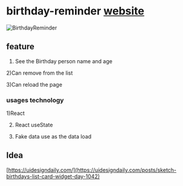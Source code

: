 # birthday-reminder [website](https://birtday-reminder.netlify.app/)
![BirthdayReminder](https://user-images.githubusercontent.com/67328056/102011287-6038d900-3d6d-11eb-8d23-27e91864c165.PNG)

## feature 
1) See the Birthday person name and age 

2)Can remove from the list

3)Can reload the page 
### usages technology 
1)React 

2) React useState 

3) Fake data use as the data load


## Idea

[https://uidesigndaily.com/](https://uidesigndaily.com/posts/sketch-birthdays-list-card-widget-day-1042)



